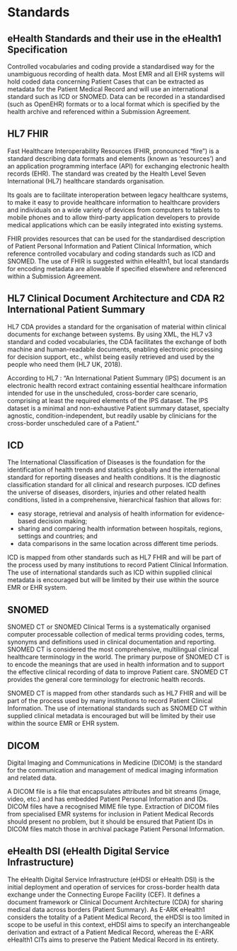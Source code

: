 # Standards
## eHealth Standards and their use in the eHealth1 Specification
Controlled vocabularies and coding provide a standardised way for the unambiguous recording of health data. Most EMR and all EHR systems will hold coded data concerning Patient Cases that can be extracted as metadata for the Patient Medical Record and will use an international standard such as ICD or SNOMED. Data can be recorded in a standardised (such as OpenEHR) formats or to a local format which is specified by the health archive and referenced within a Submission Agreement.
## HL7 FHIR 
Fast Healthcare Interoperability Resources (FHIR, pronounced “fire”) is a standard describing data formats and elements (known as ‘resources’) and an application programming interface (API) for exchanging electronic health records (EHR). The standard was created by the Health Level Seven International (HL7) healthcare standards organisation.

Its goals are to facilitate interoperation between legacy healthcare systems, to make it easy to provide healthcare information to healthcare providers and individuals on a wide variety of devices from computers to tablets to mobile phones and to allow third-party application developers to provide medical applications which can be easily integrated into existing systems. 

FHIR provides resources that can be used for the standardised description of Patient Personal Information and Patient Clinical Information, which reference controlled vocabulary and coding standards such as ICD and SNOMED. The use of FHIR is suggested within eHealth1, but local standards for encoding metadata are allowable if specified elsewhere and referenced within a Submission Agreement.

## HL7 Clinical Document Architecture and CDA R2 International Patient Summary 
HL7 CDA provides a standard for the organisation of material within clinical documents for exchange between systems. By using XML, the HL7 v3 standard and coded vocabularies, the CDA facilitates the exchange of both machine and human-readable documents, enabling electronic processing for decision support, etc., whilst being easily retrieved and used by the people who need them (HL7 UK, 2018).

According to HL7 : “An International Patient Summary (IPS) document is an electronic health record extract containing essential healthcare information intended for use in the unscheduled, cross-border care scenario, comprising at least the required elements of the IPS dataset. The IPS dataset is a minimal and non-exhaustive Patient summary dataset, specialty agnostic, condition-independent, but readily usable by clinicians for the cross-border unscheduled care of a Patient.”

## ICD 
The International Classification of Diseases is the foundation for the identification of health trends and statistics globally and the international standard for reporting diseases and health conditions. It is the diagnostic classification standard for all clinical and research purposes. ICD defines the universe of diseases, disorders, injuries and other related health conditions, listed in a comprehensive, hierarchical fashion that allows for:

- easy storage, retrieval and analysis of health information for evidence-based decision making;
- sharing and comparing health information between hospitals, regions, settings and countries; and
- data comparisons in the same location across different time periods.

ICD is mapped from other standards such as HL7 FHIR and will be part of the process used by many institutions to record Patient Clinical Information. The use of international standards such as ICD within supplied clinical metadata is encouraged but will be limited by their use within the source EMR or EHR system.

## SNOMED 
SNOMED CT or SNOMED Clinical Terms is a systematically organised computer processable collection of medical terms providing codes, terms, synonyms and definitions used in clinical documentation and reporting. SNOMED CT is considered the most comprehensive, multilingual clinical healthcare terminology in the world. The primary purpose of SNOMED CT is to encode the meanings that are used in health information and to support the effective clinical recording of data to improve Patient care. SNOMED CT provides the general core terminology for electronic health records.  

SNOMED CT is mapped from other standards such as HL7 FHIR and will be part of the process used by many institutions to record Patient Clinical Information. The use of international standards such as SNOMED CT within supplied clinical metadata is encouraged but will be limited by their use within the source EMR or EHR system.

## DICOM 
Digital Imaging and Communications in Medicine (DICOM) is the standard for the communication and management of medical imaging information and related data.

A DICOM file is a file that encapsulates attributes and bit streams (image, video, etc.) and has embedded Patient Personal Information and IDs. DICOM files have a recognised MIME file type. Extraction of DICOM files from specialised EMR systems for inclusion in Patient Medical Records should present no problem, but it should be ensured that Patient IDs in DICOM files match those in archival package Patient Personal Information. 

## eHealth DSI (eHealth Digital Service Infrastructure) 
The eHealth Digital Service Infrastructure (eHDSI or eHealth DSI) is the initial deployment and operation of services for cross-border health data exchange under the Connecting Europe Facility (CEF). It defines a document framework or Clinical Document Architecture (CDA) for sharing medical data across borders (Patient Summary). As E-ARK eHealth1 considers the totality of a Patient Medical Record, the eHDSI is too limited in scope to be useful in this context, eHDSI aims to specify an interchangeable derivation and extract of a Patient Medical Record, whereas the E-ARK eHealth1 CITs aims to preserve the Patient Medical Record in its entirety.
